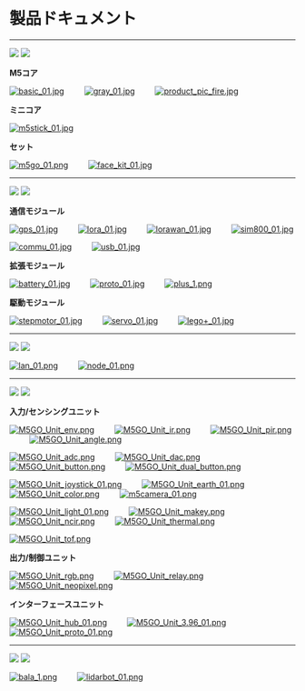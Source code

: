 # 製品ドキュメント

***

<img src='assets/img/product_pics/1.jpg'> <img src='assets/img/product_pics/cores.png'>

**M5コア**

[![basic_01.jpg](https://i.loli.net/2018/12/13/5c121478df534.jpg)](ja/core/basic)&nbsp;&nbsp;&nbsp;&nbsp;&nbsp;&nbsp;&nbsp;&nbsp;&nbsp;[![gray_01.jpg](https://i.loli.net/2018/12/13/5c1214ef29949.jpg)](ja/core/gray)&nbsp;&nbsp;&nbsp;&nbsp;&nbsp;&nbsp;&nbsp;&nbsp;&nbsp;[![product_pic_fire.jpg](https://i.loli.net/2018/12/13/5c121562a65be.jpg)](ja/core/fire)

**ミニコア**

[![m5stick_01.jpg](https://i.loli.net/2018/12/13/5c12158935965.jpg)](ja/core/m5stick)

<!-- [M5Stick]() -->

**セット**

[![m5go_01.png](https://i.loli.net/2018/12/13/5c12159c9c2aa.png)](ja/core/m5go_iot_starter_kit)&nbsp;&nbsp;&nbsp;&nbsp;&nbsp;&nbsp;&nbsp;&nbsp;&nbsp;[![face_kit_01.jpg](https://i.loli.net/2018/12/13/5c1215b26d803.jpg)](ja/core/face_kit)

<!-- |[M5GO Starter Kit]()|[FACES Kit]()| -->

***

<img src='assets/img/product_pics/2.jpg'> <img src='assets/img/product_pics/module.png'>

**通信モジュール**

[![gps_01.jpg](https://i.loli.net/2018/12/13/5c12160039059.jpg)](ja/module/gps)&nbsp;&nbsp;&nbsp;&nbsp;&nbsp;&nbsp;&nbsp;&nbsp;&nbsp;[![lora_01.jpg](https://i.loli.net/2018/12/13/5c12161755792.jpg)](ja/module/lora)&nbsp;&nbsp;&nbsp;&nbsp;&nbsp;&nbsp;&nbsp;&nbsp;&nbsp;[![lorawan_01.jpg](https://i.loli.net/2018/12/13/5c1216c437a6c.jpg)](ja/module/lorawan)&nbsp;&nbsp;&nbsp;&nbsp;&nbsp;&nbsp;&nbsp;&nbsp;&nbsp;[![sim800_01.jpg](https://i.loli.net/2018/12/13/5c12165b1bc66.jpg)](ja/module/sim800)

[![commu_01.jpg](https://i.loli.net/2018/12/13/5c121675145ca.jpg)](ja/module/commu)&nbsp;&nbsp;&nbsp;&nbsp;&nbsp;&nbsp;&nbsp;&nbsp;&nbsp;[![usb_01.jpg](https://i.loli.net/2018/12/13/5c1216928954a.jpg)](ja/module/usb)

<!-- |[GPS]()|[LORA]()|[SIM800/GPRS/GSM]()|[COMMU]()| -->

**拡張モジュール**

[![battery_01.jpg](https://i.loli.net/2018/12/13/5c121754d1485.jpg)](ja/module/battery)&nbsp;&nbsp;&nbsp;&nbsp;&nbsp;&nbsp;&nbsp;&nbsp;&nbsp;[![proto_01.jpg](https://i.loli.net/2018/12/13/5c12175690f25.jpg)](ja/module/proto)&nbsp;&nbsp;&nbsp;&nbsp;&nbsp;&nbsp;&nbsp;&nbsp;&nbsp;[![plus_1.png](https://i.loli.net/2018/12/13/5c121789cd9f9.png)](ja/module/plus)

<!-- |[BATTERY]()|[PROTO]()| -->

**駆動モジュール**

[![stepmotor_01.jpg](https://i.loli.net/2018/12/13/5c1217aa25a91.jpg)](ja/module/stepmotor)&nbsp;&nbsp;&nbsp;&nbsp;&nbsp;&nbsp;&nbsp;&nbsp;&nbsp;[![servo_01.jpg](https://i.loli.net/2018/12/13/5c1217abb1cd9.jpg)](ja/module/servo)&nbsp;&nbsp;&nbsp;&nbsp;&nbsp;&nbsp;&nbsp;&nbsp;&nbsp;[![lego+_01.jpg](https://i.loli.net/2018/12/13/5c1217c0e98b7.jpg)](ja/module/lego_plus)

<!-- |[STEPMOTOR]()|[SERVO]()| -->

***

<img src='assets/img/product_pics/5.jpg'> <img src='assets/img/product_pics/bases.png'>

[![lan_01.png](https://i.loli.net/2018/12/13/5c1223ee16411.png)](ja/base/lan_base)&nbsp;&nbsp;&nbsp;&nbsp;&nbsp;&nbsp;&nbsp;&nbsp;&nbsp;[![node_01.png](https://i.loli.net/2018/12/13/5c1223fd8d2cb.png)](ja/base/node_base)

<!-- [![plc_01.png](https://i.loli.net/2018/12/13/5c122411a87d1.png)](ja/base/plc_base) -->

***

<img src='assets/img/product_pics/3.jpg'> <img src='assets/img/product_pics/unit.png'>

**入力/センシングユニット**

[![M5GO_Unit_env.png](https://i.loli.net/2018/12/13/5c12229aed8e7.png)](ja/unit/env)&nbsp;&nbsp;&nbsp;&nbsp;&nbsp;&nbsp;&nbsp;&nbsp;&nbsp;[![M5GO_Unit_ir.png](https://i.loli.net/2018/12/13/5c1222c75a47c.png)](ja/unit/ir)&nbsp;&nbsp;&nbsp;&nbsp;&nbsp;&nbsp;&nbsp;&nbsp;&nbsp;[![M5GO_Unit_pir.png](https://i.loli.net/2018/12/13/5c1222b138916.png)](ja/unit/pir)&nbsp;&nbsp;&nbsp;&nbsp;&nbsp;&nbsp;&nbsp;&nbsp;&nbsp;[![M5GO_Unit_angle.png](https://i.loli.net/2018/12/13/5c1219eb78c21.png)](ja/unit/angle)

[![M5GO_Unit_adc.png](https://i.loli.net/2018/12/13/5c12192a6110d.png)](ja/unit/adc)&nbsp;&nbsp;&nbsp;&nbsp;&nbsp;&nbsp;&nbsp;&nbsp;&nbsp;[![M5GO_Unit_dac.png](https://i.loli.net/2018/12/13/5c1219d495a9a.png)](ja/unit/dac)&nbsp;&nbsp;&nbsp;&nbsp;&nbsp;&nbsp;&nbsp;&nbsp;&nbsp;[![M5GO_Unit_button.png](https://i.loli.net/2018/12/13/5c121a068c209.png)](ja/unit/button)&nbsp;&nbsp;&nbsp;&nbsp;&nbsp;&nbsp;&nbsp;&nbsp;&nbsp;[![M5GO_Unit_dual_button.png](https://i.loli.net/2018/12/13/5c121a1adfedb.png)](ja/unit/dual_button)

[![M5GO_Unit_joystick_01.png](https://i.loli.net/2018/12/13/5c121a8c96259.png)](ja/unit/joystick)&nbsp;&nbsp;&nbsp;&nbsp;&nbsp;&nbsp;&nbsp;&nbsp;&nbsp;[![M5GO_Unit_earth_01.png](https://i.loli.net/2018/12/13/5c121a6619dd1.png)](ja/unit/earth)&nbsp;&nbsp;&nbsp;&nbsp;&nbsp;&nbsp;&nbsp;&nbsp;&nbsp;[![M5GO_Unit_color.png](https://i.loli.net/2018/12/13/5c121a2debd7c.png)](ja/unit/color)&nbsp;&nbsp;&nbsp;&nbsp;&nbsp;&nbsp;&nbsp;&nbsp;&nbsp;[![m5camera_01.png](https://i.loli.net/2018/12/13/5c1218b4d4a50.png)](ja/unit/m5camera)

[![M5GO_Unit_light_01.png](https://i.loli.net/2018/12/13/5c121db73426d.png)](ja/unit/light)&nbsp;&nbsp;&nbsp;&nbsp;&nbsp;&nbsp;&nbsp;&nbsp;&nbsp;[![M5GO_Unit_makey.png](https://i.loli.net/2018/12/13/5c121dd514166.png)](ja/unit/makey)&nbsp;&nbsp;&nbsp;&nbsp;&nbsp;&nbsp;&nbsp;&nbsp;&nbsp;[![M5GO_Unit_ncir.png](https://i.loli.net/2018/12/13/5c121df24f746.png)](ja/unit/ncir)&nbsp;&nbsp;&nbsp;&nbsp;&nbsp;&nbsp;&nbsp;&nbsp;&nbsp;[![M5GO_Unit_thermal.png](https://i.loli.net/2018/12/13/5c121e38b72c9.png)](ja/unit/thermal)

[![M5GO_Unit_tof.png](https://i.loli.net/2018/12/13/5c121e5cd47e1.png)](ja/unit/tof)
<!-- |[ADC]()|[数字模拟转换Unit]()|[单按键]()|[双按键]()| -->

**出力/制御ユニット**

[![M5GO_Unit_rgb.png](https://i.loli.net/2018/12/13/5c121f5c98542.png)](ja/unit/rgb)&nbsp;&nbsp;&nbsp;&nbsp;&nbsp;&nbsp;&nbsp;&nbsp;&nbsp;[![M5GO_Unit_relay.png](https://i.loli.net/2018/12/13/5c121f6e9a185.png)](ja/unit/relay)&nbsp;&nbsp;&nbsp;&nbsp;&nbsp;&nbsp;&nbsp;&nbsp;&nbsp;[![M5GO_Unit_neopixel.png](https://i.loli.net/2018/12/13/5c121f8457fcb.png)](ja/unit/neopixel)

**インターフェースユニット**

[![M5GO_Unit_hub_01.png](https://i.loli.net/2018/12/13/5c121f970bb1f.png)](ja/unit/hub)&nbsp;&nbsp;&nbsp;&nbsp;&nbsp;&nbsp;&nbsp;&nbsp;&nbsp;[![M5GO_Unit_3.96_01.png](https://i.loli.net/2018/12/13/5c121fac3607e.png)](ja/unit/396port)
[![M5GO_Unit_proto_01.png](https://i.loli.net/2018/12/13/5c121e125b2fe.png)](ja/unit/proto)

***

<img src='assets/img/product_pics/4.jpg'> <img src='assets/img/product_pics/application.png'>

[![bala_1.png](https://i.loli.net/2018/12/13/5c1224ba208bc.png)](ja/app/bala)&nbsp;&nbsp;&nbsp;&nbsp;&nbsp;&nbsp;&nbsp;&nbsp;&nbsp;[![lidarbot_01.png](https://i.loli.net/2018/12/13/5c1224dbe9609.png)](ja/app/lidarbot)

<!-- GitHub Buttons -->
<script async defer src="https://buttons.github.io/buttons.js"></script>
